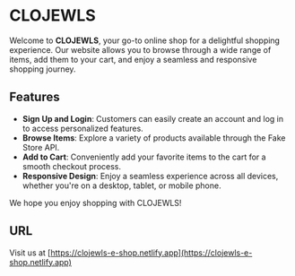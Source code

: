 # CLOJEWLS

Welcome to **CLOJEWLS**, your go-to online shop for a delightful shopping experience. Our website allows you to browse through a wide range of items, add them to your cart, and enjoy a seamless and responsive shopping journey.

## Features

- **Sign Up and Login**: Customers can easily create an account and log in to access personalized features.
- **Browse Items**: Explore a variety of products available through the Fake Store API.
- **Add to Cart**: Conveniently add your favorite items to the cart for a smooth checkout process.
- **Responsive Design**: Enjoy a seamless experience across all devices, whether you're on a desktop, tablet, or mobile phone.


We hope you enjoy shopping with CLOJEWLS!

## URL

Visit us at [https://clojewls-e-shop.netlify.app](https://clojewls-e-shop.netlify.app)

